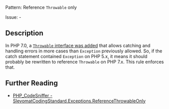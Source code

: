 Pattern: Reference `Throwable` only

Issue: -

## Description

In PHP 7.0, a [`Throwable` interface was added](https://wiki.php.net/rfc/throwable-interface) that allows catching and handling errors in more cases than `Exception` previously allowed. So, if the catch statement contained `Exception` on PHP 5.x, it means it should probably be rewritten to reference `Throwable` on PHP 7.x. This rule enforces that.

## Further Reading

* [PHP_CodeSniffer - SlevomatCodingStandard.Exceptions.ReferenceThrowableOnly](https://github.com/slevomat/coding-standard/blob/master/doc/exceptions.md#slevomatcodingstandardexceptionsreferencethrowableonly-)